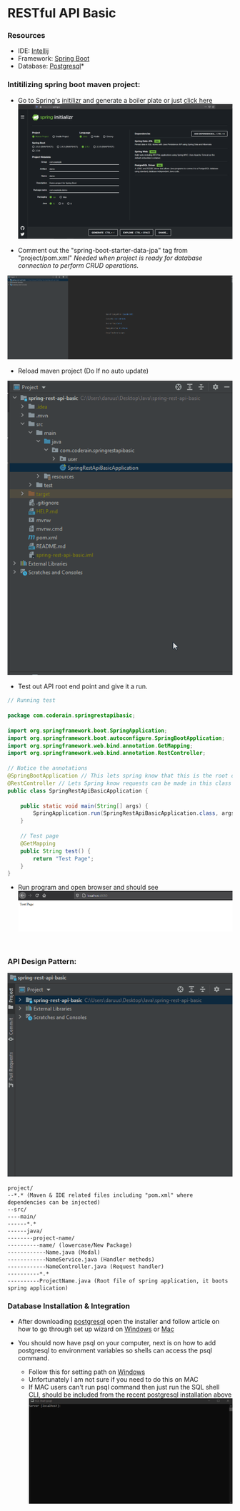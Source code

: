 # RESTful API Basic

### Resources
- IDE: [Intellij](https://www.jetbrains.com/idea/)
- Framework: [Spring Boot](https://spring.io/projects/spring-boot)
- Database: [Postgresql](https://www.enterprisedb.com/downloads/postgres-postgresql-downloads)*

### Intitilizing spring boot maven project:
- Go to Spring's [initilizr](https://start.spring.io/) and generate a boiler plate or just [click here](https://start.spring.io/#!type=maven-project&language=java&platformVersion=2.4.2.RELEASE&packaging=jar&jvmVersion=15&groupId=com.example&artifactId=demo&name=demo&description=Demo%20project%20for%20Spring%20Boot&packageName=com.example.demo&dependencies=data-jpa,web,postgresql)
  <img src="https://github.com/DariusRain/Java/blob/1-18-21/imgs/initilizr.svg" /> 

- Comment out the "spring-boot-starter-data-jpa" tag from "project/pom.xml"
*Needed when project is ready for database connection to perform CRUD operations.*
<img src="https://github.com/DariusRain/Java/blob/master/imgs/comment-out-spring-data-jpa.gif" />


- Reload maven project (Do If no auto update)
<img src="https://github.com/DariusRain/Java/blob/master/imgs/reload-maven-project.gif" />

- Test out API root end point and give it a run.
```Java
// Running test

package com.coderain.springrestapibasic;

import org.springframework.boot.SpringApplication;
import org.springframework.boot.autoconfigure.SpringBootApplication;
import org.springframework.web.bind.annotation.GetMapping;
import org.springframework.web.bind.annotation.RestController;

// Notice the annotations
@SpringBootApplication // This lets spring know that this is the root of app
@RestController // Lets Spring know requests can be made in this class 
public class SpringRestApiBasicApplication {

	public static void main(String[] args) {
		SpringApplication.run(SpringRestApiBasicApplication.class, args);
	}

	// Test page
	@GetMapping
	public String test() {
		return "Test Page";
	}
}
```
- Run program and open browser and should see
  <img src="https://github.com/DariusRain/Java/blob/master/imgs/test-page.png" />


&nbsp;

### API Design Pattern:
<img src="https://github.com/DariusRain/Java/blob/master/imgs/design-pattern.gif" /> 

```
project/
--*.* (Maven & IDE related files including "pom.xml" where dependencies can be injected)
--src/
----main/
------*.* 
------java/
--------project-name/
----------name/ (lowercase/New Package)
------------Name.java (Modal)
------------NameService.java (Handler methods)
------------NameController.java (Request handler)
----------*.*
----------ProjectName.java (Root file of spring application, it boots spring application)				
```




### Database Installation & Integration
- After downloading [postgresql](https://www.enterprisedb.com/downloads/postgres-postgresql-downloads) open the installer 
and follow article on how to go through set up wizard on [Windows](https://www.postgresqltutorial.com/install-postgresql/) or [Mac](https://www.postgresqltutorial.com/install-postgresql-macos/)

- You should now have psql on your computer,
next is on how to add postgresql to environment variables so shells can access the psql command.
    - Follow this for setting path on [Windows](https://stackoverflow.com/a/61759364/12905071)
    - Unfortunately I am not sure if you need to do this on MAC
    - If MAC users can't run psql command then just run the SQL shell CLI, should be included from the recent postgresql installation above
      <img src="https://github.com/DariusRain/Java/blob/master/imgs/postgresql-shell-getting-started.gif" />
      
